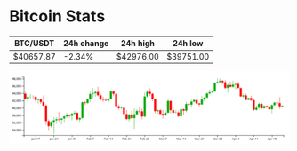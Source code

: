 # Bitcoin Stats

BTC/USDT|24h change|24h high|24h low|
|---|---|---|---|
|$40657.87|-2.34%|$42976.00|$39751.00|

<img src="./chart.svg">
